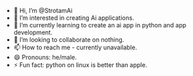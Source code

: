 - 👋 Hi, I’m @StrotamAi
- 👀 I’m interested in creating Ai applications.
- 🌱 I’m currently learning to create an ai app in python and app development.
- 💞️ I’m looking to collaborate on nothing.
- 📫 How to reach me - currently unavailable.
- 😄 Pronouns: he/male.
- ⚡ Fun fact: python on linux is better than apple.

<!---
StrotamAi/StrotamAi is a ✨ special ✨ repository because its `README.md` (this file) appears on your GitHub profile.
You can click the Preview link to take a look at your changes.
--->

